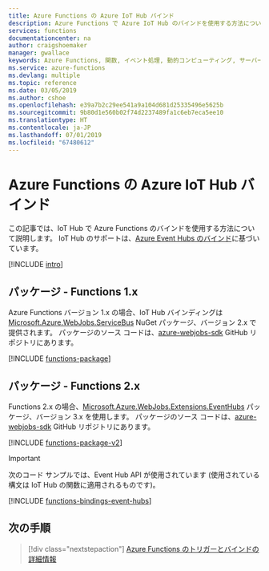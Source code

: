 ```yaml
---
title: Azure Functions の Azure IoT Hub バインド
description: Azure Functions で Azure IoT Hub のバインドを使用する方法について説明します。
services: functions
documentationcenter: na
author: craigshoemaker
manager: gwallace
keywords: Azure Functions, 関数, イベント処理, 動的コンピューティング, サーバーなしのアーキテクチャ
ms.service: azure-functions
ms.devlang: multiple
ms.topic: reference
ms.date: 03/05/2019
ms.author: cshoe
ms.openlocfilehash: e39a7b2c29ee541a9a104d681d25335496e5625b
ms.sourcegitcommit: 9b80d1e560b02f74d2237489fa1c6eb7eca5ee10
ms.translationtype: HT
ms.contentlocale: ja-JP
ms.lasthandoff: 07/01/2019
ms.locfileid: "67480612"
---
```

# <a name="azure-iot-hub-bindings-for-azure-functions"></a>Azure Functions の Azure IoT Hub バインド

この記事では、IoT Hub で Azure Functions のバインドを使用する方法について説明します。 IoT Hub のサポートは、[Azure Event Hubs のバインド](functions-bindings-event-hubs.md)に基づいています。

[!INCLUDE [intro](../../includes/functions-bindings-intro.md)]

## <a name="packages---functions-1x"></a>パッケージ - Functions 1.x

Azure Functions バージョン 1.x の場合、IoT Hub バインディングは [Microsoft.Azure.WebJobs.ServiceBus](https://www.nuget.org/packages/Microsoft.Azure.WebJobs.ServiceBus) NuGet パッケージ、バージョン 2.x で提供されます。 パッケージのソース コードは、[azure-webjobs-sdk](https://github.com/Azure/azure-webjobs-sdk/tree/v2.x/src/Microsoft.Azure.WebJobs.ServiceBus/EventHubs) GitHub リポジトリにあります。

[!INCLUDE [functions-package](../../includes/functions-package.md)]

## <a name="packages---functions-2x"></a>パッケージ - Functions 2.x

Functions 2.x の場合、[Microsoft.Azure.WebJobs.Extensions.EventHubs](https://www.nuget.org/packages/Microsoft.Azure.WebJobs.Extensions.EventHubs) パッケージ、バージョン 3.x を使用します。 パッケージのソース コードは、[azure-webjobs-sdk](https://github.com/Azure/azure-webjobs-sdk/tree/master/src/Microsoft.Azure.WebJobs.Extensions.EventHubs) GitHub リポジトリにあります。

[!INCLUDE [functions-package-v2](../../includes/functions-package-v2.md)]

> [!IMPORTANT]
> 次のコード サンプルでは、Event Hub API が使用されています (使用されている構文は IoT Hub の関数に適用されるものです)。

[!INCLUDE [functions-bindings-event-hubs](../../includes/functions-bindings-event-hubs.md)]

## <a name="next-steps"></a>次の手順

> [!div class="nextstepaction"]
> [Azure Functions のトリガーとバインドの詳細情報](functions-triggers-bindings.md)
